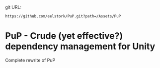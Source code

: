 git URL:

```
https://github.com/eelstork/PuP.git?path=/Assets/PuP
```

# PuP - Crude (yet effective?) dependency management for Unity

Complete rewrite of PuP
